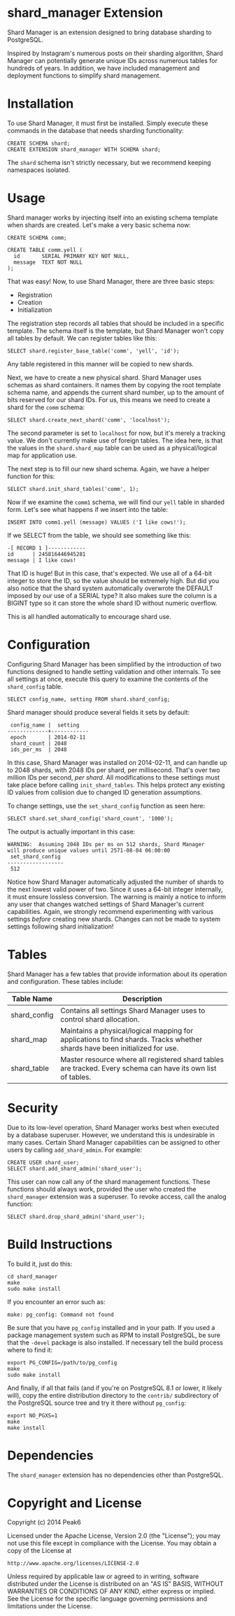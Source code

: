 shard_manager Extension
=======================

Shard Manager is an extension designed to bring database sharding to PostgreSQL.

Inspired by Instagram's numerous posts on their sharding algorithm, Shard Manager can potentially generate unique IDs across numerous tables for hundreds of years. In addition, we have included management and deployment functions to simplify shard management.


Installation
============

To use Shard Manager, it must first be installed. Simply execute these commands in the database that needs sharding functionality:

    CREATE SCHEMA shard;
    CREATE EXTENSION shard_manager WITH SCHEMA shard;

The `shard` schema isn't strictly necessary, but we recommend keeping namespaces isolated.


Usage
=====

Shard manager works by injecting itself into an existing schema template when shards are created. Let's make a very basic schema now:

    CREATE SCHEMA comm;

    CREATE TABLE comm.yell (
      id       SERIAL PRIMARY KEY NOT NULL,
      message  TEXT NOT NULL
    );

That was easy! Now, to use Shard Manager, there are three basic steps:

* Registration
* Creation
* Initialization

The registration step records all tables that should be included in a specific template. The schema itself is the template, but Shard Manager won't copy all tables by default. We can register tables like this:

    SELECT shard.register_base_table('comm', 'yell', 'id');

Any table registered in this manner will be copied to new shards.

Next, we have to create a new physical shard. Shard Manager uses schemas as shard containers. It names them by copying the root template schema name, and appends the current shard number, up to the amount of bits reserved for our shard IDs. For us, this means we need to create a shard for the `comm` schema:

    SELECT shard.create_next_shard('comm', 'localhost');

The second parameter is set to `localhost` for now, but it's merely a tracking value. We don't currently make use of foreign tables. The idea here, is that the values in the `shard.shard_map` table can be used as a physical/logical map for application use.

The next step is to fill our new shard schema. Again, we have a helper function for this:

    SELECT shard.init_shard_tables('comm', 1);

Now if we examine the `comm1` schema, we will find our `yell` table in sharded form. Let's see what happens if we insert into the table:

    INSERT INTO comm1.yell (message) VALUES ('I like cows!');

If we SELECT from the table, we should see something like this:

    -[ RECORD 1 ]------------
    id      | 245816446945281
    message | I like cows!

That ID is huge! But in this case, that's expected. We use all of a 64-bit integer to store the ID, so the value should be extremely high. But did you also notice that the shard system automatically overwrote the DEFAULT imposed by our use of a SERIAL type? It also makes sure the column is a BIGINT type so it can store the whole shard ID without numeric overflow.

This is all handled automatically to encourage shard use.


Configuration
=============

Configuring Shard Manager has been simplified by the introduction of two functions designed to handle setting validation and other internals. To see all settings at once, execute this query to examine the contents of the `shard_config` table.

    SELECT config_name, setting FROM shard.shard_config;

Shard manager should produce several fields it sets by default:

     config_name |  setting   
    -------------+------------
     epoch       | 2014-02-11
     shard_count | 2048
     ids_per_ms  | 2048

In this case, Shard Manager was installed on 2014-02-11, and can handle up to 2048 shards, with 2048 IDs per shard, per millisecond. That's over two million IDs per second, *per shard*. All modifications to these settings must take place before calling `init_shard_tables`. This helps protect any existing ID values from collision due to changed ID generation assumptions.

To change settings, use the `set_shard_config` function as seen here:

    SELECT shard.set_shard_config('shard_count', '1000');

The output is actually important in this case:

    WARNING:  Assuming 2048 IDs per ms on 512 shards, Shard Manager 
    will produce unique values until 2571-08-04 06:00:00
     set_shard_config 
    ------------------
     512

Notice how Shard Manager automatically adjusted the number of shards to the next lowest valid power of two. Since it uses a 64-bit integer internally, it must ensure lossless conversion. The warning is mainly a notice to inform any user that changes watched settings of Shard Manager's current capabilities. Again, we strongly recommend experimenting with various settings *before* creating new shards. Changes can not be made to system settings following shard initialization!


Tables
======

Shard Manager has a few tables that provide information about its operation and configuration. These tables include:

Table Name | Description
--- | ---
shard_config | Contains all settings Shard Manager uses to control shard allocation.
shard_map | Maintains a physical/logical mapping for applications to find shards. Tracks whether shards have been initialized for use.
shard_table | Master resource where all registered shard tables are tracked. Every schema can have its own list of tables.


Security
========

Due to its low-level operation, Shard Manager works best when executed by a database superuser. However, we understand this is undesirable in many cases. Certain Shard Manager capabilities can be assigned to other users by calling `add_shard_admin`. For example:

    CREATE USER shard_user;
    SELECT shard.add_shard_admin('shard_user');

This user can now call any of the shard management functions. These functions should always work, provided the user who created the `shard_manager` extension was a superuser. To revoke access, call the analog function:

    SELECT shard.drop_shard_admin('shard_user');


Build Instructions
==================

To build it, just do this:

    cd shard_manager
    make
    sudo make install

If you encounter an error such as:

    make: pg_config: Command not found

Be sure that you have `pg_config` installed and in your path. If you used a
package management system such as RPM to install PostgreSQL, be sure that the
`-devel` package is also installed. If necessary tell the build process where
to find it:

    export PG_CONFIG=/path/to/pg_config
    make
    sudo make install

And finally, if all that fails (and if you're on PostgreSQL 8.1 or lower, it
likely will), copy the entire distribution directory to the `contrib/`
subdirectory of the PostgreSQL source tree and try it there without
`pg_config`:

    export NO_PGXS=1
    make
    make install


Dependencies
============

The `shard_manager` extension has no dependencies other than PostgreSQL.


Copyright and License
=====================

Copyright (c) 2014 Peak6

Licensed under the Apache License, Version 2.0 (the "License");
you may not use this file except in compliance with the License.
You may obtain a copy of the License at

    http://www.apache.org/licenses/LICENSE-2.0

Unless required by applicable law or agreed to in writing, software
distributed under the License is distributed on an "AS IS" BASIS,
WITHOUT WARRANTIES OR CONDITIONS OF ANY KIND, either express or implied.
See the License for the specific language governing permissions and
limitations under the License.
